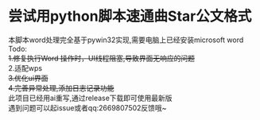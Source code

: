 # 尝试用python脚本速通曲Star公文格式
本脚本word处理完全基于pywin32实现,需要电脑上已经安装microsoft word  
Todo:  
~~1.修复执行Word 操作时，UI线程阻塞,导致界面无响应的问题~~   
  2.适配wps   
~~3.优化ui界面~~  
~~4.完善异常处理,添加日志记录功能~~  
此项目已经用ai重写,通过release下载即可使用最新版  
遇到问题可以起issue或者qq:2669807502反馈哦~  
